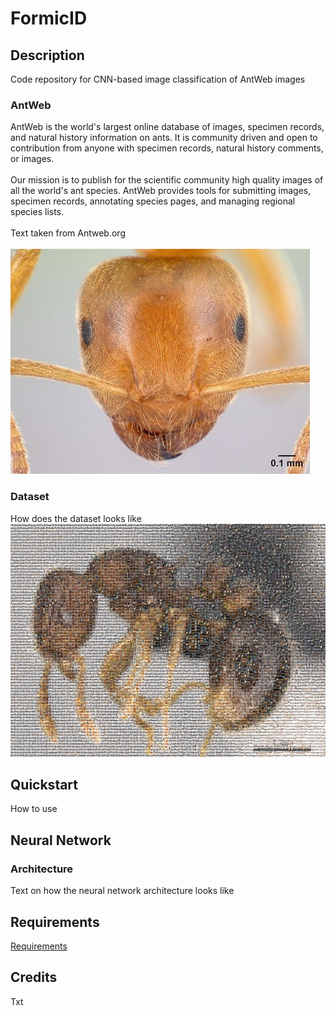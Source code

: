 # FormicID
<!-- travis-ci -->

## Description
Code repository for CNN-based image classification of AntWeb images

### AntWeb
AntWeb is the world's largest online database of images, specimen records, and natural history information on ants. It is community driven and open to contribution from anyone with specimen records, natural history comments, or images.<br>
<br>
Our mission is to publish for the scientific community high quality images of all the world's ant species. AntWeb provides tools for submitting images, specimen records, annotating species pages, and managing regional species lists.<br> <br>
Text taken from Antweb.org <br> <br>
![](https://github.com/naturalis/FormicID/blob/master/img/lasiusflavus.jpg?raw=true)<br>

### Dataset
How does the dataset looks like
![](https://github.com/naturalis/FormicID/blob/master/img/mosaic.jpg?raw=true)<br>


## Quickstart
How to use

## Neural Network
### Architecture
Text on how the neural network architecture looks like

## Requirements
[Requirements](../requirements.txt)

## Credits
Txt
